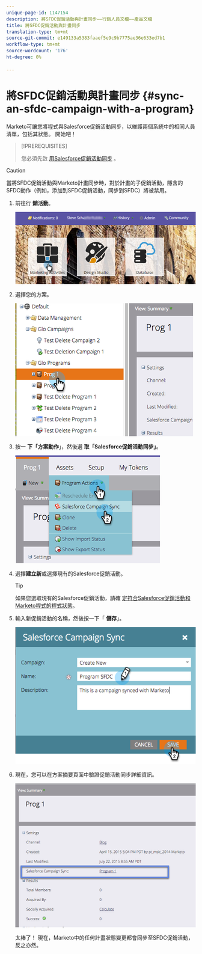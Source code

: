 ```yaml
---
unique-page-id: 1147154
description: 將SFDC促銷活動與計畫同步——行銷人員文檔——產品文檔
title: 將SFDC促銷活動與計畫同步
translation-type: tm+mt
source-git-commit: e149133a5383faaef5e9c9b7775ae36e633ed7b1
workflow-type: tm+mt
source-wordcount: '176'
ht-degree: 0%

---
```



# 將SFDC促銷活動與計畫同步 {#sync-an-sfdc-campaign-with-a-program}

Marketo可讓您將程式與Salesforce促銷活動同步，以維護兩個系統中的相同人員清單，包括其狀態。 開始吧！

>[!PREREQUISITES]
>
>您必須先啟 [用Salesforce促銷活動同步](../../../../product-docs/crm-sync/salesforce-sync/setup/optional-steps/enable-disable-campaign-sync.md) 。

>[!CAUTION]
>
>當將SFDC促銷活動與Marketo計畫同步時，對於計畫的子促銷活動，隱含的SFDC動作（例如，添加到SFDC促銷活動，同步到SFDC）將被禁用。

1. 前往行 **銷活動**。

   ![](assets/login-marketing-activities-1.png)

1. 選擇您的方案。

   ![](assets/image2015-7-22-8-3a47-3a28.png)

1. 按一 **下「方案動作**」，然後選 **取「Salesforce促銷活動同步」**。

   ![](assets/image2015-7-22-8-3a48-3a5.png)

1. 選擇**建立新**或選擇現有的Salesforce促銷活動。

   >[!TIP]
   >
   >如果您選取現有的Salesforce促銷活動，請確 [定符合Salesforce促銷活動和Marketo程式的程式狀態](../../../../product-docs/crm-sync/salesforce-sync/sfdc-sync-details/sfdc-errors/how-to-match-program-statuses-and-salesforce-campaign-statuses-prior-to-sync.md)。

1. 輸入新促銷活動的名稱，然後按一下「 **儲存**」。

   ![](assets/image2015-7-22-8-3a57-3a19.png)

1. 現在，您可以在方案摘要頁面中驗證促銷活動同步詳細資訊。

   ![](assets/image2015-7-22-8-3a59-3a33.png)

   太棒了！ 現在，Marketo中的任何計畫狀態變更都會同步至SFDC促銷活動，反之亦然。

